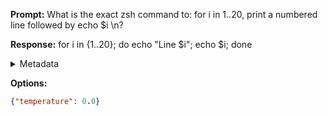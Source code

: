 **Prompt:**
What is the exact zsh command to: for i in 1..20, print a numbered line followed by echo $i \n?


**Response:**
for i in {1..20}; do echo "Line $i"; echo $i; done

<details><summary>Metadata</summary>

- Duration: 1633 ms
- Datetime: 2023-09-01T21:15:55.103685
- Model: gpt-3.5-turbo-0613

</details>

**Options:**
```json
{"temperature": 0.0}
```

